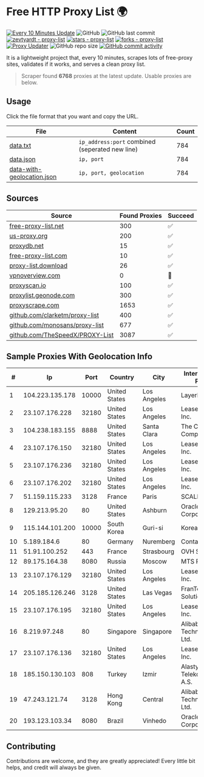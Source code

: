 
# Free HTTP Proxy List 🌍

[![Every 10 Minutes Update](https://github.com/mertguvencli/http-proxy-list/actions/workflows/main.yml/badge.svg?branch=main)](https://github.com/mertguvencli/http-proxy-list/actions/workflows/main.yml)
![GitHub](https://img.shields.io/github/license/mertguvencli/http-proxy-list)
![GitHub last commit](https://img.shields.io/github/last-commit/mertguvencli/http-proxy-list)
[![zevtyardt - proxy-list](https://img.shields.io/static/v1?label=zevtyardt&message=proxy-list&color=blue&logo=github)](https://github.com/zevtyardt/proxy-list "Go to GitHub repo")
[![stars - proxy-list](https://img.shields.io/github/stars/zevtyardt/proxy-list?style=social)](https://github.com/zevtyardt/proxy-list)
[![forks - proxy-list](https://img.shields.io/github/forks/zevtyardt/proxy-list?style=social)](https://github.com/zevtyardt/proxy-list)
[![Proxy Updater](https://github.com/zevtyardt/proxy-list/workflows/Proxy%20Updater/badge.svg)](https://github.com/zevtyardt/proxy-list/actions?query=workflow:"Proxy+Updater")
![GitHub repo size](https://img.shields.io/github/repo-size/zevtyardt/proxy-list)
[![GitHub commit activity](https://img.shields.io/github/commit-activity/m/zevtyardt/proxy-list?logo=commits)](https://github.com/zevtyardt/proxy-list/commits/main)

It is a lightweight project that, every 10 minutes, scrapes lots of free-proxy sites, validates if it works, and serves a clean proxy list.

> Scraper found **6768** proxies at the latest update. Usable proxies are below.

## Usage

Click the file format that you want and copy the URL.

|File|Content|Count|
|----|-------|-----|
|[data.txt](https://raw.githubusercontent.com/mertguvencli/http-proxy-list/main/proxy-list/data.txt)|`ip_address:port` combined (seperated new line)|784|
|[data.json](https://raw.githubusercontent.com/mertguvencli/http-proxy-list/main/proxy-list/data.json)|`ip, port`|784|
|[data-with-geolocation.json](https://raw.githubusercontent.com/mertguvencli/http-proxy-list/main/proxy-list/data-with-geolocation.json)|`ip, port, geolocation`|784|

## Sources

|Source|Found Proxies|Succeed|
|------|-------------|-------|
|[free-proxy-list.net](https://free-proxy-list.net)|300|✅|
|[us-proxy.org](https://www.us-proxy.org)|200|✅|
|[proxydb.net](http://proxydb.net)|15|✅|
|[free-proxy-list.com](https://free-proxy-list.com/?page=&port=&type%5B%5D=http&type%5B%5D=https&up_time=0&search=Search)|10|✅|
|[proxy-list.download](https://www.proxy-list.download/HTTP)|26|✅|
|[vpnoverview.com](https://vpnoverview.com/privacy/anonymous-browsing/free-proxy-servers)|0|🚫|
|[proxyscan.io](https://www.proxyscan.io)|100|✅|
|[proxylist.geonode.com](https://proxylist.geonode.com/api/proxy-list?limit=300&page=1&sort_by=lastChecked&sort_type=desc&protocols=http,https)|300|✅|
|[proxyscrape.com](https://api.proxyscrape.com/v2/?request=displayproxies&protocol=http&timeout=10000&country=all&ssl=all&anonymity=all)|1653|✅|
|[github.com/clarketm/proxy-list](https://raw.githubusercontent.com/clarketm/proxy-list/master/proxy-list-raw.txt)|400|✅|
|[github.com/monosans/proxy-list](https://raw.githubusercontent.com/monosans/proxy-list/main/proxies/http.txt)|677|✅|
|[github.com/TheSpeedX/PROXY-List](https://raw.githubusercontent.com/TheSpeedX/PROXY-List/master/http.txt)|3087|✅|


## Sample Proxies With Geolocation Info

|#|Ip|Port|Country|City|Internet Service Provider|
|-|--|----|-------|----|-------------------------|
|1|104.223.135.178|10000|United States|Los Angeles|LayerHost|
|2|23.107.176.228|32180|United States|Los Angeles|Leaseweb USA, Inc.|
|3|104.238.183.155|8888|United States|Santa Clara|The Constant Company|
|4|23.107.176.150|32180|United States|Los Angeles|Leaseweb USA, Inc.|
|5|23.107.176.236|32180|United States|Los Angeles|Leaseweb USA, Inc.|
|6|23.107.176.202|32180|United States|Los Angeles|Leaseweb USA, Inc.|
|7|51.159.115.233|3128|France|Paris|SCALEWAY|
|8|129.213.95.20|80|United States|Ashburn|Oracle Corporation|
|9|115.144.101.200|10000|South Korea|Guri-si|Korea Telecom|
|10|5.189.184.6|80|Germany|Nuremberg|Contabo GmbH|
|11|51.91.100.252|443|France|Strasbourg|OVH SAS|
|12|89.175.164.38|8080|Russia|Moscow|MTS PJSC|
|13|23.107.176.129|32180|United States|Los Angeles|Leaseweb USA, Inc.|
|14|205.185.126.246|3128|United States|Las Vegas|FranTech Solutions|
|15|23.107.176.195|32180|United States|Los Angeles|Leaseweb USA, Inc.|
|16|8.219.97.248|80|Singapore|Singapore|Alibaba (US) Technology Co., Ltd.|
|17|23.107.176.136|32180|United States|Los Angeles|Leaseweb USA, Inc.|
|18|185.150.130.103|808|Turkey|Izmir|Alastyr Telekomunikasyon A.S.|
|19|47.243.121.74|3128|Hong Kong|Central|Alibaba (US) Technology Co., Ltd.|
|20|193.123.103.34|8080|Brazil|Vinhedo|Oracle Corporation|



## Contributing

Contributions are welcome, and they are greatly appreciated! Every
little bit helps, and credit will always be given.

